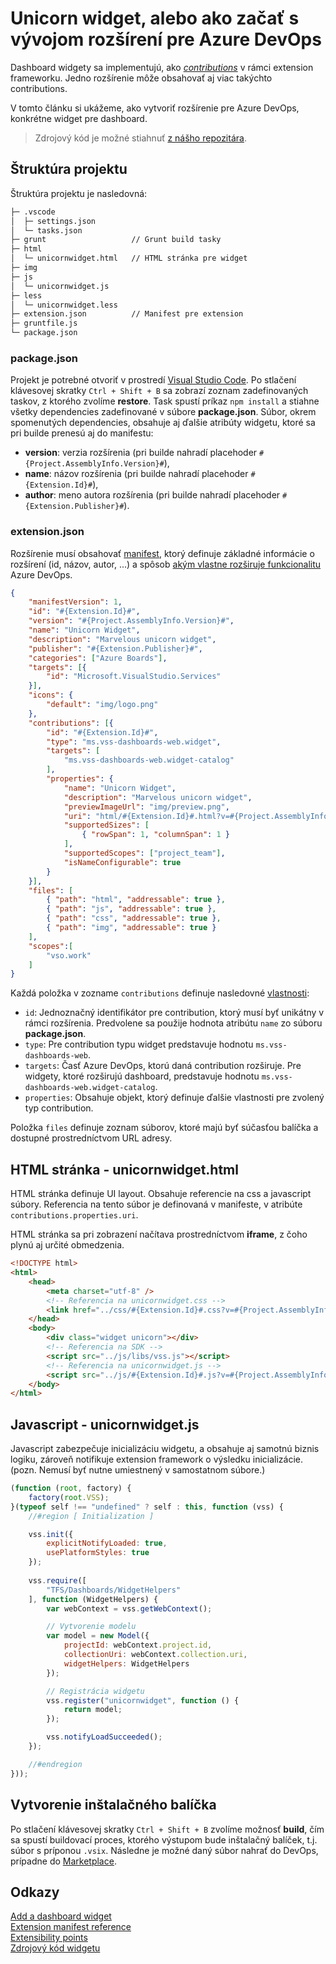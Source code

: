 # Unicorn widget, alebo ako začať s vývojom rozšírení pre Azure DevOps

Dashboard widgety sa implementujú, ako *[contributions](https://learn.microsoft.com/en-us/azure/devops/extend/develop/contributions-overview?view=azure-devops)* v rámci extension frameworku. Jedno rozšírenie môže obsahovať aj viac takýchto contributions. 

V tomto článku si ukážeme, ako vytvoriť rozšírenie pre Azure DevOps, konkrétne widget pre dashboard.

> Zdrojový kód je možné stiahnuť [z nášho repozitára](https://github.com/slovanet/azure-devops-unicornwidget).


## Štruktúra projektu

Štruktúra projektu je nasledovná:

```cmd
├─ .vscode
│  ├─ settings.json
│  └─ tasks.json
├─ grunt                   // Grunt build tasky 
├─ html
│  └─ unicornwidget.html   // HTML stránka pre widget
├─ img
├─ js
│  └─ unicornwidget.js
├─ less
│  └─ unicornwidget.less
├─ extension.json          // Manifest pre extension
├─ gruntfile.js
└─ package.json
```


### package.json

Projekt je potrebné otvoriť v prostredí [Visual Studio Code](https://code.visualstudio.com/download). Po stlačení klávesovej skratky `Ctrl + Shift + B` sa zobrazí zoznam zadefinovaných taskov, z ktorého zvolíme **restore**. Task spustí príkaz `npm install` a stiahne všetky dependencies zadefinované v súbore **package.json**. Súbor, okrem spomenutých dependencies, obsahuje aj ďalšie atribúty widgetu, ktoré sa pri builde prenesú aj do manifestu:

* **version**: verzia rozšírenia (pri builde nahradí placehoder `#{Project.AssemblyInfo.Version}#`),
* **name**: názov rozšírenia (pri builde nahradí placehoder `#{Extension.Id}#`),
* **author**: meno autora rozšírenia (pri builde nahradí placehoder `#{Extension.Publisher}#`).


### extension.json 

Rozšírenie musí obsahovať [manifest](https://learn.microsoft.com/en-us/azure/devops/extend/develop/manifest?view=azure-devops), ktorý definuje základné informácie o rozšírení (id, názov, autor, ...) a spôsob [akým vlastne rozširuje funkcionalitu](https://learn.microsoft.com/en-us/azure/devops/extend/reference/targets/overview?view=azure-devops)  Azure DevOps.

```json
{
    "manifestVersion": 1,
    "id": "#{Extension.Id}#",
    "version": "#{Project.AssemblyInfo.Version}#",
    "name": "Unicorn Widget",
    "description": "Marvelous unicorn widget",
    "publisher": "#{Extension.Publisher}#",
    "categories": ["Azure Boards"],
    "targets": [{
        "id": "Microsoft.VisualStudio.Services"
    }],
    "icons": {
        "default": "img/logo.png"
    },
    "contributions": [{
        "id": "#{Extension.Id}#",
        "type": "ms.vss-dashboards-web.widget",
        "targets": [
            "ms.vss-dashboards-web.widget-catalog"
        ],
        "properties": {
            "name": "Unicorn Widget",
            "description": "Marvelous unicorn widget",
            "previewImageUrl": "img/preview.png",                            
            "uri": "html/#{Extension.Id}#.html?v=#{Project.AssemblyInfo.Version}#",
            "supportedSizes": [
                { "rowSpan": 1, "columnSpan": 1 }
            ],
            "supportedScopes": ["project_team"],
            "isNameConfigurable": true
        }
    }],
    "files": [
        { "path": "html", "addressable": true },
        { "path": "js", "addressable": true },
        { "path": "css", "addressable": true },
        { "path": "img", "addressable": true }
    ],
    "scopes":[
        "vso.work"
    ]
}
```

Každá položka v zozname `contributions` definuje nasledovné [vlastnosti](https://learn.microsoft.com/en-us/azure/devops/extend/develop/manifest?view=azure-devops#contributions):

* `id`: Jednoznačný identifikátor pre contribution, ktorý musí byť unikátny v rámci rozšírenia. Predvolene sa použije hodnota atribútu `name` zo súboru **package.json**.
* `type`: Pre contribution typu widget predstavuje hodnotu `ms.vss-dashboards-web`.
* `targets`: Časť Azure DevOps, ktorú daná contribution rozširuje. Pre widgety, ktoré rozširujú dashboard, predstavuje hodnotu `ms.vss-dashboards-web.widget-catalog`.
* `properties`: Obsahuje objekt, ktorý definuje ďalšie vlastnosti pre zvolený typ contribution.

Položka `files` definuje zoznam súborov, ktoré majú byť súčasťou balíčka a dostupné prostredníctvom URL adresy.


## HTML stránka - unicornwidget.html

HTML stránka definuje UI layout. Obsahuje referencie na css a javascript súbory. Referencia na tento súbor je definovaná v manifeste, v atribúte `contributions.properties.uri`.

HTML stránka sa pri zobrazení načítava prostredníctvom **iframe**, z čoho plynú aj určité obmedzenia.

```html
<!DOCTYPE html>
<html>
    <head>
        <meta charset="utf-8" />
        <!-- Referencia na unicornwidget.css -->
        <link href="../css/#{Extension.Id}#.css?v=#{Project.AssemblyInfo.Version}#" rel="stylesheet" type="text/css" />
    </head>
    <body>
        <div class="widget unicorn"></div>
        <!-- Referencia na SDK -->
        <script src="../js/libs/vss.js"></script>
        <!-- Referencia na unicornwidget.js -->
        <script src="../js/#{Extension.Id}#.js?v=#{Project.AssemblyInfo.Version}#"></script>
    </body>
</html>
```

## Javascript - unicornwidget.js

Javascript zabezpečuje inicializáciu widgetu, a obsahuje aj samotnú biznis logiku, zároveň notifikuje extension framework o výsledku inicializácie. (pozn. Nemusí byť nutne umiestnený v samostatnom súbore.) 

```js
(function (root, factory) {
    factory(root.VSS);
}(typeof self !== "undefined" ? self : this, function (vss) {
    //#region [ Initialization ]

    vss.init({                        
        explicitNotifyLoaded: true,
        usePlatformStyles: true
    });
    
    vss.require([
        "TFS/Dashboards/WidgetHelpers"
    ], function (WidgetHelpers) {
        var webContext = vss.getWebContext();

        // Vytvorenie modelu
        var model = new Model({
            projectId: webContext.project.id,
            collectionUri: webContext.collection.uri,
            widgetHelpers: WidgetHelpers
        });

        // Registrácia widgetu
        vss.register("unicornwidget", function () {
            return model;
        });

        vss.notifyLoadSucceeded();
    });

    //#endregion
}));
```


## Vytvorenie inštalačného balíčka

Po stlačení klávesovej skratky `Ctrl + Shift + B` zvolíme možnosť **build**, čím sa spustí buildovací proces, ktorého výstupom bude inštalačný balíček, t.j. súbor s príponou `.vsix`. Následne je možné daný súbor nahrať do DevOps, prípadne do [Marketplace](https://marketplace.visualstudio.com/manage/createpublisher).


## Odkazy

[Add a dashboard widget](https://learn.microsoft.com/en-us/azure/devops/extend/develop/add-dashboard-widget?view=azure-devops)    
[Extension manifest reference](https://learn.microsoft.com/en-us/azure/devops/extend/develop/manifest?view=azure-devops)    
[Extensibility points](https://learn.microsoft.com/en-us/azure/devops/extend/reference/targets/overview?view=azure-devops)    
[Zdrojový kód widgetu](https://github.com/slovanet/azure-devops-unicornwidget)